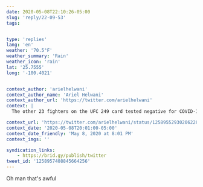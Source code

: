 ```yaml
---
date: 2020-05-08T22:10:26-05:00
slug: 'reply/22-09-53'
tags:


type: 'replies'
lang: 'en'
weather: '70.5°F'
weather_summary: 'Rain'
weather_icon: 'rain'
lat: '25.7555'
long: '-100.4021'


context_author: 'arielhelwani'
context_author_name: 'Ariel Helwani'
context_author_url: 'https://twitter.com/arielhelwani'
context: |
  The other 23 fighters on the UFC 249 card tested negative for COVID-19, per sources. Jacare has left the hotel, per sources.

context_url: 'https://twitter.com/arielhelwani/status/1258955293020622849?s=12'
context_date: '2020-05-08T20:01:00-05:00'
context_date_friendly: 'May 8, 2020 at 8:01 PM'
context_imgs: ''

syndication_links:
    - https://brid.gy/publish/twitter
tweet_id: '1258957408845664256'
---
```

Oh man that's awful